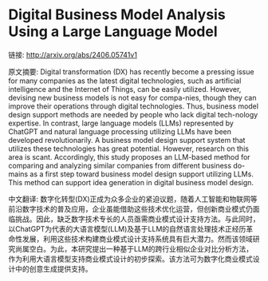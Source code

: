 # Digital Business Model Analysis Using a Large Language Model

链接: http://arxiv.org/abs/2406.05741v1

原文摘要:
Digital transformation (DX) has recently become a pressing issue for many
companies as the latest digital technologies, such as artificial intelligence
and the Internet of Things, can be easily utilized. However, devising new
business models is not easy for compa-nies, though they can improve their
operations through digital technologies. Thus, business model design support
methods are needed by people who lack digital tech-nology expertise. In
contrast, large language models (LLMs) represented by ChatGPT and natural
language processing utilizing LLMs have been developed revolutionarily. A
business model design support system that utilizes these technologies has great
potential. However, research on this area is scant. Accordingly, this study
proposes an LLM-based method for comparing and analyzing similar companies from
different business do-mains as a first step toward business model design
support utilizing LLMs. This method can support idea generation in digital
business model design.

中文翻译:
数字化转型(DX)正成为众多企业的紧迫议题，随着人工智能和物联网等前沿数字技术的普及应用，企业虽能借助这些技术优化运营，但创新商业模式仍面临挑战。因此，缺乏数字技术专长的人员亟需商业模式设计支持方法。与此同时，以ChatGPT为代表的大语言模型(LLM)及基于LLM的自然语言处理技术正经历革命性发展，利用这些技术构建商业模式设计支持系统具有巨大潜力。然而该领域研究尚属空白。为此，本研究提出一种基于LLM的跨行业相似企业对比分析方法，作为利用大语言模型支持商业模式设计的初步探索。该方法可为数字化商业模式设计中的创意生成提供支持。
